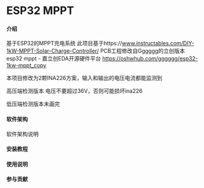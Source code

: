 # ESP32 MPPT

#### 介绍
基于ESP32的MPPT充电系统
此项目基于https://www.instructables.com/DIY-1kW-MPPT-Solar-Charge-Controller/
PCB工程修改自Gggggg的立创版本 esp32 mppt - 嘉立创EDA开源硬件平台 https://oshwhub.com/gggggg/esp32-1kw-mppt_copy

本项目修改为2颗INA226方案，输入和输出的电压电流都能监测到

高压端检测版本 电压不要超过36V，否则可能损坏ina226

低压端检测版本未画完


#### 软件架构
软件架构说明


#### 安装教程



#### 使用说明



#### 参与贡献



